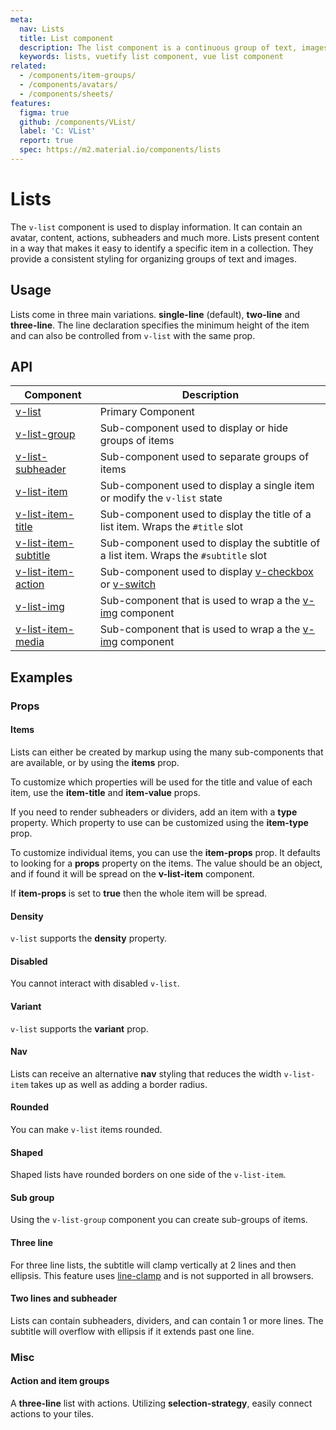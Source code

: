 ```yaml
---
meta:
  nav: Lists
  title: List component
  description: The list component is a continuous group of text, images and icons that may contain primary or supplemental actions.
  keywords: lists, vuetify list component, vue list component
related:
  - /components/item-groups/
  - /components/avatars/
  - /components/sheets/
features:
  figma: true
  github: /components/VList/
  label: 'C: VList'
  report: true
  spec: https://m2.material.io/components/lists
---
```


# Lists

The `v-list` component is used to display information. It can contain an avatar, content, actions, subheaders and much more. Lists present content in a way that makes it easy to identify a specific item in a collection. They provide a consistent styling for organizing groups of text and images.

<PageFeatures />

## Usage

Lists come in three main variations. **single-line** (default), **two-line** and **three-line**. The line declaration specifies the minimum height of the item and can also be controlled from `v-list` with the same prop.

<ExamplesUsage name="v-list" />

<PromotedEntry />

## API

| Component | Description |
| - | - |
| [v-list](/api/v-list/) | Primary Component |
| [v-list-group](/api/v-list-group/) | Sub-component used to display or hide groups of items |
| [v-list-subheader](/api/v-list-subheader/) | Sub-component used to separate groups of items |
| [v-list-item](/api/v-list-item/) | Sub-component used to display a single item or modify the `v-list` state |
| [v-list-item-title](/api/v-list-item-title/) | Sub-component used to display the title of a list item. Wraps the `#title` slot |
| [v-list-item-subtitle](/api/v-list-item-subtitle/) | Sub-component used to display the subtitle of a list item. Wraps the `#subtitle` slot |
| [v-list-item-action](/api/v-list-item-action/) | Sub-component used to display [v-checkbox](/components/checkboxes/) or [v-switch](/components/switches/) |
| [v-list-img](/api/v-list-img/) | Sub-component that is used to wrap a the [v-img](/components/images/) component |
| [v-list-item-media](/api/v-list-item-media/) | Sub-component that is used to wrap a the [v-img](/components/images/) component |

<ApiInline hide-links />

## Examples

### Props

#### Items

Lists can either be created by markup using the many sub-components that are available, or by using the **items** prop.

<ExamplesExample file="v-list/prop-items" />

To customize which properties will be used for the title and value of each item, use the **item-title** and **item-value** props.

<ExamplesExample file="v-list/prop-items-custom" />

If you need to render subheaders or dividers, add an item with a **type** property. Which property to use can be customized using the **item-type** prop.

<ExamplesExample file="v-list/prop-items-type" />

To customize individual items, you can use the **item-props** prop. It defaults to looking for a **props** property on the items. The value should be an object, and if found it will be spread on the **v-list-item** component.

If **item-props** is set to **true** then the whole item will be spread.

<ExamplesExample file="v-list/prop-items-prop" />

#### Density

`v-list` supports the **density** property.

<ExamplesExample file="v-list/prop-density" />

<PromotedPromoted slug="vuetify-lux-admin-pro" />

#### Disabled

You cannot interact with disabled `v-list`.

<ExamplesExample file="v-list/prop-disabled" />

#### Variant

`v-list` supports the **variant** prop.

<ExamplesExample file="v-list/prop-variant" />

#### Nav

Lists can receive an alternative **nav** styling that reduces the width `v-list-item` takes up as well as adding a border radius.

<ExamplesExample file="v-list/prop-nav" />

#### Rounded

You can make `v-list` items rounded.

<ExamplesExample file="v-list/prop-rounded" />

#### Shaped

Shaped lists have rounded borders on one side of the `v-list-item`.

<ExamplesExample file="v-list/prop-shaped" />

#### Sub group

Using the `v-list-group` component you can create sub-groups of items.

<ExamplesExample file="v-list/prop-sub-group" />

#### Three line

For three line lists, the subtitle will clamp vertically at 2 lines and then ellipsis. This feature uses [line-clamp](https://developer.mozilla.org/en-US/docs/Web/CSS/-webkit-line-clamp) and is not supported in all browsers.

<ExamplesExample file="v-list/prop-three-line" />

#### Two lines and subheader

Lists can contain subheaders, dividers, and can contain 1 or more lines. The subtitle will overflow with ellipsis if it extends past one line.

<ExamplesExample file="v-list/prop-two-line-and-subheader" />

### Misc

#### Action and item groups

A **three-line** list with actions. Utilizing **selection-strategy**, easily connect actions to your tiles.

<ExamplesExample file="v-list/misc-actions" />
